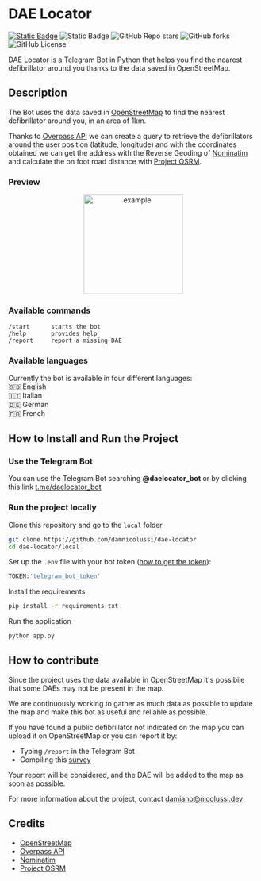 # DAE Locator
[![Static Badge](https://img.shields.io/badge/Open%20in%20Telegram-label?style=flat&logo=telegram&logoColor=blue&labelColor=%232C2C32&color=blue&link=t.me%2Fdaelocator)](https://t.me/daelocator_bot)
![Static Badge](https://img.shields.io/badge/OpenStreetMap-label?color=orange)
![GitHub Repo stars](https://img.shields.io/github/stars/damnicolussi/dae-locator?color=green)
![GitHub forks](https://img.shields.io/github/forks/damnicolussi/dae-locator?color=green)
![GitHub License](https://img.shields.io/github/license/damnicolussi/dae-locator)

 DAE Locator is a Telegram Bot in Python that helps you find the nearest defibrillator around you thanks to the data saved in OpenStreetMap.

 ## Description
 The Bot uses the data saved in [OpenStreetMap](https://www.openstreetmap.org/) to find the nearest defibrillator around you, in an area of 1km.
 
 Thanks to [Overpass API](https://overpass-api.de/) we can create a query to retrieve the defibrillators around the user position (latitude, longitude) and with the coordinates obtained we can get the address with the Reverse Geoding of [Nominatim](https://nominatim.openstreetmap.org/) and calculate the on foot road distance with [Project OSRM](https://project-osrm.org/). 

 ### Preview
 <p align="center"><img src="example.gif" alt="example" width="200"/></p>

 ### Available commands
 ```
/start      starts the bot
/help       provides help
/report     report a missing DAE
```

### Available languages
Currently the bot is available in four different languages:<br>
:gb: English<br>
:it: Italian<br>
:de: German<br>
:fr: French

 ## How to Install and Run the Project
 ### Use the Telegram Bot
 You can use the Telegram Bot searching **@daelocator_bot** or by clicking this link [t.me/daelocator_bot](https://t.me/daelocator_bot)

### Run the project locally
 Clone this repository and go to the `local` folder
 ```bash
git clone https://github.com/damnicolussi/dae-locator
cd dae-locator/local
 ```
 Set up the `.env` file with your bot token ([how to get the token](https://core.telegram.org/bots/features#botfather)):
 ```python
 TOKEN:'telegram_bot_token'
 ```
 Install the requirements
 ```bash
pip install -r requirements.txt
 ```
 Run the application
 ```bash
python app.py
 ```

## How to contribute
Since the project uses the data available in OpenStreetMap it's possibile that some DAEs may not be present in the map.

We are continuously working to gather as much data as possible to update the map and make this bot as useful and reliable as possible.

If you have found a public defibrillator not indicated on the map you can upload it on OpenStreetMap or you can report it by:
- Typing `/report` in the Telegram Bot
- Compiling this [survey](https://share-eu1.hsforms.com/1yJynPcprTIe1rzWPf14QSA2djdd8)

Your report will be considered, and the DAE will be added to the map as soon as possible.

For more information about the project, contact <a href='mailto:damiano@nicolussi.dev' target='_blank'>damiano@nicolussi.dev</a>

## Credits
- [OpenStreetMap](https://www.openstreetmap.org/)
- [Overpass API](https://overpass-api.de/)
- [Nominatim](https://nominatim.openstreetmap.org/)
- [Project OSRM](https://project-osrm.org/)

